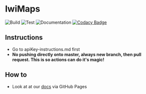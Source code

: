 # IwiMaps
![Build](https://github.com/MaraeMaps/MaraeMaps/actions/workflows/android.yml/badge.svg)
![Test](https://github.com/MaraeMaps/MaraeMaps/actions/workflows/appTest.yml/badge.svg)
![Documentation](https://github.com/MaraeMaps/MaraeMaps/actions/workflows/documentation.yml/badge.svg)
[![Codacy Badge](https://app.codacy.com/project/badge/Grade/341d2fa04a634b609d030c9517c617c9)](https://www.codacy.com/gh/MaraeMaps/MaraeMaps/dashboard?utm_source=github.com&amp;utm_medium=referral&amp;utm_content=MaraeMaps/MaraeMaps&amp;utm_campaign=Badge_Grade)

## Instructions
- Go to apiKey-instructions.md first
- **No pushing directly onto master, always new branch, then pull request. This is so actions can do it's magic!**

## How to
- Look at at our [docs](https://maraemaps.github.io/MaraeMaps/) via GitHub Pages
